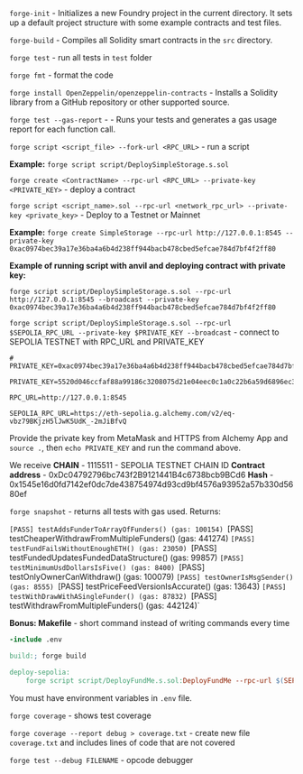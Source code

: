 `forge-init` - Initializes a new Foundry project in the current directory. It sets up a default project structure with some example contracts and test files.

`forge-build` - Compiles all Solidity smart contracts in the `src` directory.

`forge test` - run all tests in `test` folder

`forge fmt` - format the code

`forge install OpenZeppelin/openzeppelin-contracts` - Installs a Solidity library from a GitHub repository or other supported source.

`forge test --gas-report` - - Runs your tests and generates a gas usage report for each function call.

`forge script <script_file> --fork-url <RPC_URL>` - run a script

**Example:** 
`forge script script/DeploySimpleStorage.s.sol `

`forge create <ContractName> --rpc-url <RPC_URL> --private-key <PRIVATE_KEY>` - deploy a contract

`forge script <script_name>.sol --rpc-url <network_rpc_url> --private-key <private_key>` - Deploy to a Testnet or Mainnet

**Example:**
`forge create SimpleStorage --rpc-url http://127.0.0.1:8545 --private-key 0xac0974bec39a17e36ba4a6b4d238ff944bacb478cbed5efcae784d7bf4f2ff80`

**Example of running script with anvil and deploying contract with private key:**

`forge script script/DeploySimpleStorage.s.sol --rpc-url http://127.0.0.1:8545 --broadcast --private-key 0xac0974bec39a17e36ba4a6b4d238ff944bacb478cbed5efcae784d7bf4f2ff80`

`forge script script/DeploySimpleStorage.s.sol --rpc-url $SEPOLIA_RPC_URL --private-key $PRIVATE_KEY --broadcast` - connect to SEPOLIA TESTNET with RPC_URL and PRIVATE_KEY

```.env
# PRIVATE_KEY=0xac0974bec39a17e36ba4a6b4d238ff944bacb478cbed5efcae784d7bf4f2ff80S

PRIVATE_KEY=5520d046ccfaf88a99186c3208075d21e04eec0c1a0c22b6a59d6896ec382339

RPC_URL=http://127.0.0.1:8545

SEPOLIA_RPC_URL=https://eth-sepolia.g.alchemy.com/v2/eq-vbz79BKjzH5lJwK5UdK_-2mJiBfvQ
```

Provide the private key from MetaMask and HTTPS from Alchemy App and `source .`, then `echo PRIVATE_KEY` and run the command above.

We receive **CHAIN** - 1115511 - SEPOLIA TESTNET CHAIN ID
**Contract address** - 0xDc04792796bc743f2B9121441B4c6738bcb9BCd6
**Hash** - 0x1545e16d0fd7142ef0dc7de438754974d93cd9bf4576a93952a57b330d5680ef

`forge snapshot` - returns all tests with gas used. Returns:

`[PASS] testAddsFunderToArrayOfFunders() (gas: 100154)
`[PASS] testCheaperWithdrawFromMultipleFunders() (gas: 441274)
`[PASS] testFundFailsWithoutEnoughETH() (gas: 23050)
`[PASS] testFundedUpdatesFundedDataStructure() (gas: 99857)
`[PASS] testMinimumUsdDollarsIsFive() (gas: 8400)
`[PASS] testOnlyOwnerCanWithdraw() (gas: 100079)
`[PASS] testOwnerIsMsgSender() (gas: 8555)
`[PASS] testPriceFeedVersionIsAccurate() (gas: 13643)
`[PASS] testWithDrawWithASingleFunder() (gas: 87832)
`[PASS] testWithdrawFromMultipleFunders() (gas: 442124)`

**Bonus: Makefile** - short command instead of writing commands every time

```Makefile
-include .env

build:; forge build

deploy-sepolia:
    forge script script/DeployFundMe.s.sol:DeployFundMe --rpc-url $(SEPOLIA_RPC_URL) -- private-key $(PRIVATE_KEY) --broadcast --verify --etherscan-api-key $(ETHERSCAN_API_KEY) -vvvv
```

You must have environment variables in `.env` file.

`forge coverage` - shows test coverage

`forge coverage --report debug > coverage.txt` - create new file `coverage.txt` and includes lines of code that are not covered

`forge test --debug FILENAME` - opcode debugger